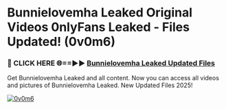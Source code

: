 # Bunnielovemha Leaked Original Videos 0nlyFans Leaked - Files Updated! (0v0m6)

<h3>🔴 CLICK HERE 🌐==►► <a href="https://tinyurl.com/x26r9saj" rel="nofollow">Bunnielovemha Leaked Updated Files</a></h3>

Get Bunnielovemha Leaked and all content. Now you can access all videos and pictures of Bunnielovemha Leaked. New Updated Files 2025!

[![0v0m6](https://i.imgur.com/LkgZPqh.gif)](https://tinyurl.com/x26r9saj)
